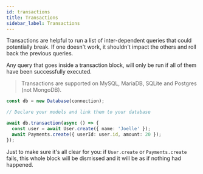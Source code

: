```yaml
---
id: transactions
title: Transactions
sidebar_label: Transactions
---
```


Transactions are helpful to run a list of inter-dependent queries that could potentially break. If one doesn't work, it shouldn't impact the others and roll back the previous queries.

Any query that goes inside a transaction block, will only be run if all of them have been successfully executed.

> Transactions are supported on MySQL, MariaDB, SQLite and Postgres (not MongoDB).

```typescript
const db = new Database(connection);

// Declare your models and link them to your database

await db.transaction(async () => {
  const user = await User.create({ name: 'Joelle' });
  await Payments.create({ userId: user.id, amount: 20 });
});
```

Just to make sure it's all clear for you: if `User.create` or `Payments.create` fails, this whole block will be dismissed and it will be as if nothing had happened.
